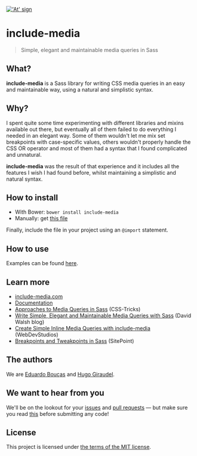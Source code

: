 <a href="http://include-media.com">!['At' sign](http://include-media.com/assets/images/logo.png)</a>

# include-media
> Simple, elegant and maintainable media queries in Sass

## What?

**include-media** is a Sass library for writing CSS media queries in an easy and maintainable way, using a natural and simplistic syntax.

## Why?

I spent quite some time experimenting with different libraries and mixins available out there, but eventually all of them failed to do everything I needed in an elegant way. Some of them wouldn't let me mix set breakpoints with case-specific values, others wouldn't properly handle the CSS OR operator and most of them had a syntax that I found complicated and unnatural.

**include-media** was the result of that experience and it includes all the features I wish I had found before, whilst maintaining a simplistic and natural syntax.

## How to install

- With Bower: `bower install include-media`
- Manually: get [this file](https://raw.githubusercontent.com/eduardoboucas/include-media/master/dist/_include-media.scss)

Finally, include the file in your project using an `@import` statement.

## How to use

Examples can be found [here](http://include-media.com/#features).

## Learn more

- [include-media.com](http://include-media.com)
- [Documentation](http://include-media.com/documentation/)
- [Approaches to Media Queries in Sass](https://css-tricks.com/approaches-media-queries-sass/) (CSS-Tricks)
- [Write Simple, Elegant and Maintainable Media Queries with Sass](http://davidwalsh.name/sass-media-query) (David Walsh blog)
- [Create Simple Inline Media Queries with include-media](http://webdevstudios.com/2015/05/18/create-simple-inline-media-queries-include-media/) (WebDevStudios)
- [Breakpoints and Tweakpoints in Sass](http://www.sitepoint.com/breakpoints-tweakpoints-sass/) (SitePoint)

## The authors

We are [Eduardo Bouças](https://twitter.com/eduardoboucas) and [Hugo Giraudel](https://twitter.com/hugogiraudel).

## We want to hear from you

We'll be on the lookout for your [issues](https://github.com/eduardoboucas/include-media/issues) and [pull requests](https://github.com/eduardoboucas/include-media/pulls) — but make sure you read [this](https://github.com/eduardoboucas/include-media/blob/master/CONTRIBUTING.md) before submitting any code!

## License

This project is licensed under [the terms of the MIT license](https://github.com/eduardoboucas/include-media/blob/master/LICENSE.md).

